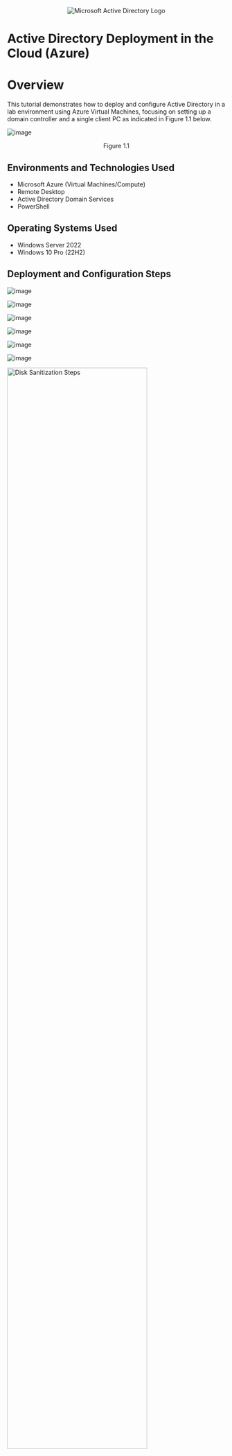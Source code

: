 <p align="center">
<img src="https://i.imgur.com/pU5A58S.png" alt="Microsoft Active Directory Logo"/>
</p>

<h1>Active Directory Deployment in the Cloud (Azure)</h1>

<h1>Overview</h1>

This tutorial demonstrates how to deploy and configure Active Directory in a lab environment using Azure Virtual Machines, focusing on setting up a domain controller and a single client PC as indicated in Figure 1.1 below.<br />

![image](https://github.com/user-attachments/assets/7e9b3436-ff3b-4947-a250-6dcf06df7bef)
<p align="center">Figure 1.1</p>

<h2>Environments and Technologies Used</h2>

- Microsoft Azure (Virtual Machines/Compute)
- Remote Desktop
- Active Directory Domain Services
- PowerShell

<h2>Operating Systems Used </h2>

- Windows Server 2022
- Windows 10 Pro (22H2)

<h2>Deployment and Configuration Steps</h2>

![image](https://github.com/user-attachments/assets/7e1573f1-72fb-4990-b665-20066b0bceee)

![image](https://github.com/user-attachments/assets/13963463-683f-40e3-9661-67717092f988)

![image](https://github.com/user-attachments/assets/be042d69-57c5-4aeb-9b84-fd04c54848c6)

![image](https://github.com/user-attachments/assets/38ab43ce-1c49-43e4-90af-1a6dfd593fe5)

![image](https://github.com/user-attachments/assets/cb441be6-bb8c-4237-a6ef-e9dafac23bec)

![image](https://github.com/user-attachments/assets/0f8d6f87-45fc-449d-9969-20a3c7098831)


<p>
<img src="https://i.imgur.com/DJmEXEB.png" height="80%" width="80%" alt="Disk Sanitization Steps"/>
</p>
<p>
Lorem ipsum dolor sit amet, consectetur adipiscing elit, sed do eiusmod tempor incididunt ut labore et dolore magna aliqua. Ut enim ad minim veniam, quis nostrud exercitation ullamco laboris nisi ut aliquip ex ea commodo consequat. Duis aute irure dolor in reprehenderit in voluptate velit esse cillum dolore eu fugiat nulla pariatur.
</p>
<br />

<p>
<img src="https://i.imgur.com/DJmEXEB.png" height="80%" width="80%" alt="Disk Sanitization Steps"/>
</p>
<p>
Lorem ipsum dolor sit amet, consectetur adipiscing elit, sed do eiusmod tempor incididunt ut labore et dolore magna aliqua. Ut enim ad minim veniam, quis nostrud exercitation ullamco laboris nisi ut aliquip ex ea commodo consequat. Duis aute irure dolor in reprehenderit in voluptate velit esse cillum dolore eu fugiat nulla pariatur.
</p>
<br />
